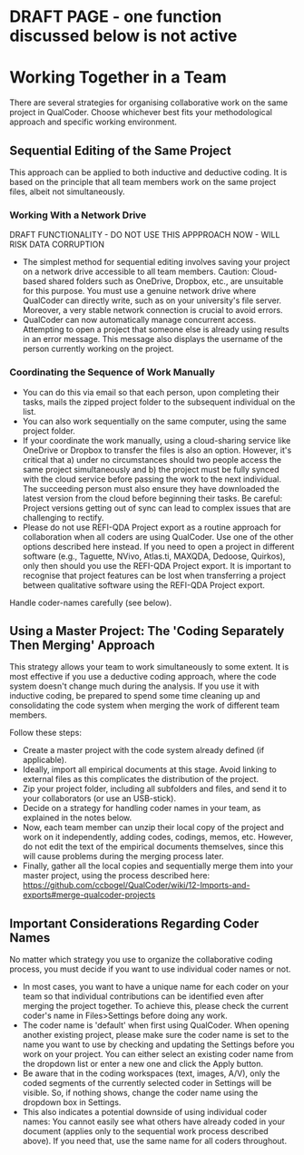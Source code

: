 # DRAFT PAGE  - one function discussed below is not active


# Working Together in a Team
There are several strategies for organising collaborative work on the same project in QualCoder. Choose whichever best fits your methodological approach and specific working environment.

## Sequential Editing of the Same Project
This approach can be applied to both inductive and deductive coding. It is based on the principle that all team members work on the same project files, albeit not simultaneously.

### Working With a Network Drive

DRAFT FUNCTIONALITY - DO NOT USE THIS APPPROACH NOW - WILL RISK DATA CORRUPTION

* The simplest method for sequential editing involves saving your project on a network drive accessible to all team members. Caution: Cloud-based shared folders such as OneDrive, Dropbox, etc., are unsuitable for this purpose. You must use a genuine network drive where QualCoder can directly write, such as on your university's file server. Moreover, a very stable network connection is crucial to avoid errors.
* QualCoder can now automatically manage concurrent access. Attempting to open a project that someone else is already using results in an error message. This message also displays the username of the person currently working on the project.

### Coordinating the Sequence of Work Manually

* You can do this via email so that each person, upon completing their tasks, mails the zipped project folder to the subsequent individual on the list.
* You can also work sequentially on the same computer, using the same project folder.
* If your coordinate the work manually, using a cloud-sharing service like OneDrive or Dropbox to transfer the files is also an option. However, it's critical that a) under no circumstances should two people access the same project simultaneously and b) the project must be fully synced with the cloud service before passing the work to the next individual. The succeeding person must also ensure they have downloaded the latest version from the cloud before beginning their tasks. Be careful: Project versions getting out of sync can lead to complex issues that are challenging to rectify.
* Please do not use REFI-QDA Project export as a routine approach for collaboration when all coders are using QualCoder. Use one of the other options described here instead. If you need to open a project in different software (e.g., Taguette, NVivo, Atlas.ti, MAXQDA, Dedoose, Quirkos), only then should you use the REFI-QDA Project export. It is important to recognise that project features can be lost when transferring a project between qualitative software using the REFI-QDA Project export.

Handle coder-names carefully (see below).

## Using a Master Project: The 'Coding Separately Then Merging' Approach

This strategy allows your team to work simultaneously to some extent. It is most effective if you use a deductive coding approach, where the code system doesn't change much during the analysis. If you use it with inductive coding, be prepared to spend some time cleaning up and consolidating the code system when merging the work of different team members.


Follow these steps:

* Create a master project with the code system already defined (if applicable).
* Ideally, import all empirical documents at this stage. Avoid linking to external files as this complicates the distribution of the project.
* Zip your project folder, including all subfolders and files, and send it to your collaborators (or use an USB-stick).
* Decide on a strategy for handling coder names in your team, as explained in the notes below.
* Now, each team member can unzip their local copy of the project and work on it independently, adding codes, codings, memos, etc. However, do not edit the text of the empirical documents themselves, since this will cause problems during the merging process later.
* Finally, gather all the local copies and sequentially merge them into your master project, using the process described here: https://github.com/ccbogel/QualCoder/wiki/12-Imports-and-exports#merge-qualcoder-projects

## Important Considerations Regarding Coder Names
No matter which strategy you use to organize the collaborative coding process, you must decide if you want to use individual coder names or not.

* In most cases, you want to have a unique name for each coder on your team so that individual contributions can be identified even after merging the project together. To achieve this, please check the current coder's name in Files>Settings before doing any work.
* The coder name is 'default' when first using QualCoder. When opening another existing project, please make sure the coder name is set to the name you want to use by checking and updating the Settings before you work on your project. You can either select an existing coder name from the dropdown list or enter a new one and click the Apply button.
* Be aware that in the coding workspaces (text, images, A/V), only the coded segments of the currently selected coder in Settings will be visible. So, if nothing shows, change the coder name using the dropdown box in Settings.
* This also indicates a potential downside of using individual coder names: You cannot easily see what others have already coded in your document (applies only to the sequential work process described above). If you need that, use the same name for all coders throughout.